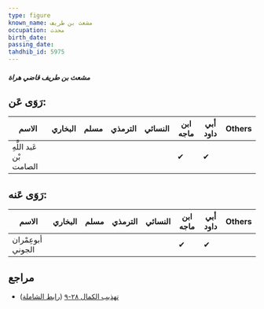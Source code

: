 ```yaml
---
type: figure
known_name: مشعث بن طريف
occupation: محدث
birth_date:
passing_date:
tahdhib_id: 5975
---
```

##### مشعث بن طريف قاضي هراة

## رَوَى عَن:
| الاسم                   | البخاري | مسلم | الترمذي | النسائي | ابن ماجه | أبي داود | Others |
| ----------------------- | ------- | ---- | ------- | ------- | -------- | -------- | ------ |
| عَبد اللَّهِ بْن الصامت |         |      |         |         | ✔        | ✔        |        |
## رَوَى عَنه:
| الاسم             | البخاري | مسلم | الترمذي | النسائي | ابن ماجه | أبي داود | Others |
| ----------------- | ------- | ---- | ------- | ------- | -------- | -------- | ------ |
| أبوعِمْران الجوني |         |      |         |         | ✔        | ✔        |        |
## مراجع
- [تهذيب الكمال ٢٨-٩](obsidian://open?vault=Tahdhib-al-Kamal&file=Figures/٥٩٧٥-مشعث%20بن%20طريف%20قاضي%20هراة) ([رابط الشاملة](https://shamela.ws/book/3722/14984))